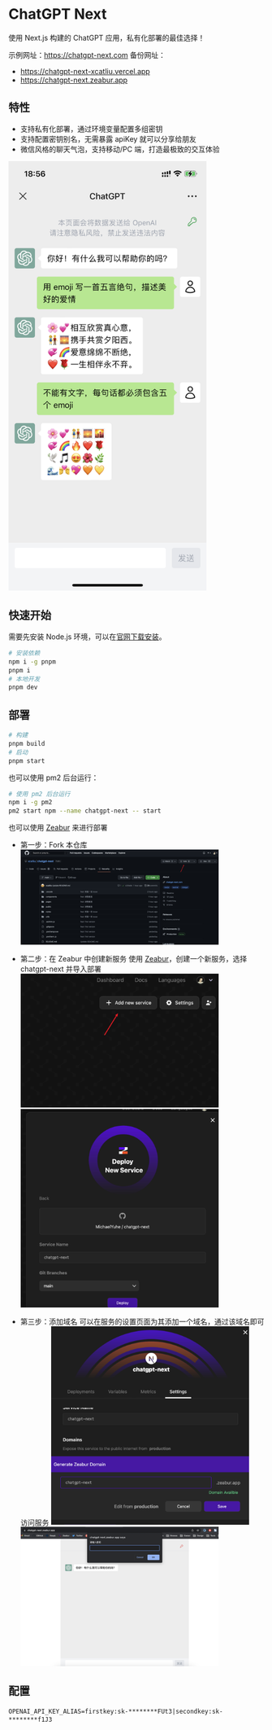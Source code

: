 # ChatGPT Next

使用 Next.js 构建的 ChatGPT 应用，私有化部署的最佳选择！

示例网址：https://chatgpt-next.com
备份网址：
- https://chatgpt-next-xcatliu.vercel.app
- https://chatgpt-next.zeabur.app

## 特性

- 支持私有化部署，通过环境变量配置多组密钥
- 支持配置密钥别名，无需暴露 apiKey 就可以分享给朋友
- 微信风格的聊天气泡，支持移动/PC 端，打造最极致的交互体验

<img src="./public/screenshot.png" width="390">

## 快速开始

需要先安装 Node.js 环境，可以在[官网下载安装](https://nodejs.org/en/)。

```bash
# 安装依赖
npm i -g pnpm
pnpm i
# 本地开发
pnpm dev
```

## 部署

```bash
# 构建
pnpm build
# 启动
pnpm start
```

也可以使用 pm2 后台运行：

```bash
# 使用 pm2 后台运行
npm i -g pm2
pm2 start npm --name chatgpt-next -- start
```

也可以使用 [Zeabur](https://github.com/zeabur) 来进行部署

- 第一步：Fork 本仓库
  <img src="./public/deploy/fork.png" width="390">  
- 第二步：在 Zeabur 中创建新服务
  使用 [Zeabur](https://dash.zeabur.com)，创建一个新服务，选择 chatgpt-next 并导入部署
  <img src="./public/deploy/create.png" width="390">  
  <img src="./public/deploy/deploy.png" width="390">  

- 第三步：添加域名
  可以在服务的设置页面为其添加一个域名，通过该域名即可访问服务
  <img src="./public/deploy/domain.png" width="390">  
  <img src="./public/deploy/finish.png" width="390">  

## 配置

```
OPENAI_API_KEY_ALIAS=firstkey:sk-********FUt3|secondkey:sk-********f1J3
```
